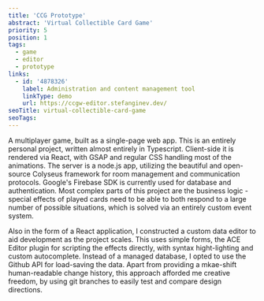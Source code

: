 ```yaml
---
title: 'CCG Prototype'
abstract: 'Virtual Collectible Card Game'
priority: 5
position: 1
tags:
  - game
  - editor
  - prototype
links:
  - id: '4878326'
    label: Administration and content management tool
    linkType: demo
    url: https://ccgw-editor.stefanginev.dev/
seoTitle: virtual-collectible-card-game
seoTags:
---
```

A multiplayer game, built as a single-page web app. This is an entirely personal project, written almost entirely in Typescript. Client-side it is rendered via React, with GSAP and regular CSS handling most of the animations. The server is a node.js app, utilizing the beautiful and open-source Colyseus framework for room management and communication protocols. Google's Firebase SDK is currently used for database and authentication. Most complex parts of this project are the business logic - special effects of played cards need to be able to both respond to a large number of possible situations, which is solved via an entirely custom event system.

Also in the form of a React application, I constructed a custom data editor to aid development as the project scales. This uses simple forms, the ACE Editor plugin for scripting the effects directly, with syntax hight-lighting and custom autocomplete. Instead of a managed database, I opted to use the Github API for load-saving the data. Apart from providing a mkae-shift human-readable change history, this approach afforded me creative freedom, by using git branches to easily test and compare design directions.
